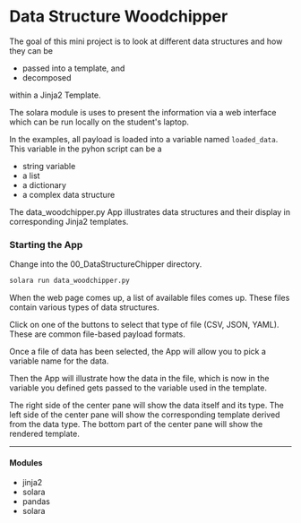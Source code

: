 # Data Structure Woodchipper

The goal of this mini project is to look at different data structures and how they can be 
- passed into a template, and
- decomposed 

within a Jinja2 Template.

The solara module is uses to present the information via a web interface which can be run locally 
on the student's laptop.

In the examples, all payload is loaded into a variable named `loaded_data`.
This variable in the pyhon script can be a 
- string variable
- a list
- a dictionary
- a complex data structure

The data_woodchipper.py App illustrates data structures and their display in corresponding Jinja2 templates.

### Starting the App
Change into the 00_DataStructureChipper directory.
```bash
solara run data_woodchipper.py
```

When the web page comes up, a list of available files comes up.  These files contain various types of data structures.

Click on one of the buttons to select that type of file (CSV, JSON, YAML).  These are common file-based payload formats.

Once a file of data has been selected, the App will allow you to pick a variable name for the data.

Then the App will illustrate how the data in the file, which is now in the variable you defined gets 
passed to the variable used in the template.

The right side of the center pane will show the data itself and its type.
The left side of the center pane will show the corresponding template derived from the data type.
The bottom part of the center pane will show the rendered template.

---

#### Modules 
- jinja2
- solara
- pandas
- solara